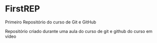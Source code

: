 # FirstREP
Primeiro Repositório do curso de Git e GitHub

Repositório criado durante uma aula do curso de git e github do curso em vídeo
